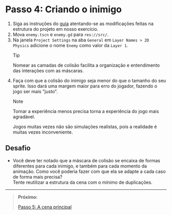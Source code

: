 # Passo 4: Criando o inimigo

1. Siga as instruções do [guia](https://docs.godotengine.org/en/stable/getting_started/first_2d_game/04.creating_the_enemy.html) atentando-se as modificações feitas na estrutura do projeto em nosso exercício.
2. Mova `enemy.tscn` e `enemy.gd` para `res://src/`.
3. Na janela `Project Settings` na aba `General` em `Layer Names > 2D Physics` adicione o nome `Enemy` como valor da `Layer 1`.
    > [!TIP]
    > Nomear as camadas de colisão facilita a organização e entendimento das interações com as máscaras.
4. Faça com que a colisão do inimigo seja menor do que o tamanho do seu sprite. Isso dará uma margem maior para erro do jogador, fazendo o jogo ser mais "justo".
    > [!NOTE]
    > Tornar a experiência menos precisa torna a experiência do jogo mais agradável.
    > 
    > Jogos muitas vezes não são simulações realistas, pois a realidade é muitas vezes inconveniente.


## Desafio

- Você deve ter notado que a máscara de colisão se encaixa de formas diferentes para cada inimigo, e também para cada momento da animação. Como você poderia fazer com que ela se adapte a cada caso de forma mais precisa?
<br> Tente reutilizar a estrutura da cena com o mínimo de duplicações.

----

> **Próximo:**
> 
> [Passo 5: A cena principal](../5/README.md)
